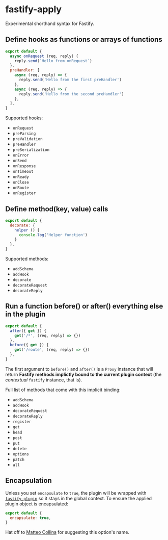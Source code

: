 # fastify-apply

Experimental shorthand syntax for Fastify.

## Define hooks as functions or arrays of functions

```js
export default {
  async onRequest (req, reply) {
    reply.send(`Hello from onRequest`)
  },
  preHandler: [
    async (req, reply) => {
      reply.send('Hello from the first preHandler')
    },
    async (req, reply) => {
      reply.send('Hello from the second preHandler')
    },
  ],
}
```

Supported hooks:

- `onRequest`
- `preParsing`
- `preValidation`
- `preHandler`
- `preSerialization`
- `onError`
- `onSend`
- `onResponse`
- `onTimeout`
- `onReady`
- `onClose`
- `onRoute`
- `onRegister`

## Define method(key, value) calls

```js
export default {
  decorate: {
    helper () {
      console.log('Helper function')
    }
  },
}
```

Supported methods:

- `addSchema`
- `addHook`
- `decorate`
- `decorateRequest`
- `decorateReply`

## Run a function before() or after() everything else in the plugin

```js
export default {
  after({ get }) {
    get('/*', (req, reply) => {})
  },
  before({ get }) {
    get('/route', (req, reply) => {})
  },
}
```

The first argument to `before()` and `after()` is a `Proxy` instance
that will return **Fastify methods implictly bound to the current plugin
context** (the _contextual_ `fastify` instance, that is).

Full list of methods that come with this implicit binding: 

- `addSchema`
- `addHook`
- `decorateRequest`
- `decorateReply`
- `register`
- `get`
- `head`
- `post`
- `put`
- `delete`
- `options`
- `patch`
- `all`

## Encapsulation

Unless you set `encapsulate` to `true`, the plugin will be wrapped with [`fastify-plugin`](https://github.com/fastify/fastify-plugin) so it stays in the global context. To ensure the applied plugin object is encapsulated:

```js
export default {
  encapsulate: true,
}
```

Hat off to [Matteo Collina](https://twitter.com/matteocollina) for suggesting this option's name.
